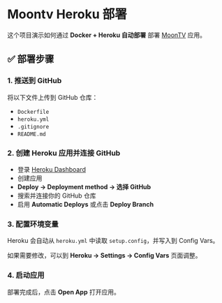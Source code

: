 # Moontv Heroku 部署

这个项目演示如何通过 **Docker + Heroku 自动部署** 部署 [MoonTV](https://github.com/moontechlab/lunatv) 应用。

## ✅ 部署步骤

### 1. 推送到 GitHub
将以下文件上传到 GitHub 仓库：
- `Dockerfile`
- `heroku.yml`
- `.gitignore`
- `README.md`

### 2. 创建 Heroku 应用并连接 GitHub
- 登录 [Heroku Dashboard](https://dashboard.heroku.com/)
- 创建应用
- **Deploy → Deployment method → 选择 GitHub**
- 搜索并连接你的 GitHub 仓库
- 启用 **Automatic Deploys** 或点击 **Deploy Branch**

### 3. 配置环境变量
Heroku 会自动从 `heroku.yml` 中读取 `setup.config`，并写入到 Config Vars。

如果需要修改，可以到 **Heroku → Settings → Config Vars** 页面调整。

### 4. 启动应用
部署完成后，点击 **Open App** 打开应用。

